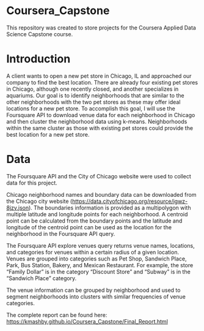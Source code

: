 # Coursera_Capstone
This repository was created to store projects for the Coursera Applied Data Science Capstone course.
 
 
# Introduction
  
A client wants to open a new pet store in Chicago, IL and approached our company to find the best location. There are already four existing pet stores in Chicago, although one recently closed, and another specializes in aquariums. Our goal is to identify neighborhoods that are similar to the other neighborhoods with the two pet stores as these may offer ideal locations for a new pet store. 
To accomplish this goal, I will use the Foursquare API to download venue data for each neighborhood in Chicago and then cluster the neighborhood data using k-means. Neighborhoods within the same cluster as those with existing pet stores could provide the best location for a new pet store.
 
# Data
The Foursquare API and the City of Chicago website were used to collect data for this project. 
  
Chicago neighborhood names and boundary data can be downloaded from the Chicago city website (https://data.cityofchicago.org/resource/igwz-8jzy.json). The boundaries information is provided as a multipolygon with multiple latitude and longitude points for each neighborhood. A centroid point can be calculated from the boundary points and the latitude and longitude of the centroid point can be used as the location for the neighborhood in the Foursquare API query. 
 
The Foursquare API explore venues query returns venue names, locations, and categories for venues within a certain radius of a given location. Venues are grouped into categories such as Pet Shop, Sandwich Place, Park, Bus Station, Bakery, and Mexican Restaurant. For example, the store “Family Dollar” is in the category “Discount Store” and “Subway” is in the “Sandwich Place” category. 
 
The venue information can be grouped by neighborhood and used to segment neighborhoods into clusters with similar frequencies of venue categories. 


The complete report can be found here: https://kmashby.github.io/Coursera_Capstone/Final_Report.html
